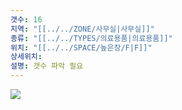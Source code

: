 ```yaml
---
갯수: 16
지역: "[[../../ZONE/사무실|사무실]]"
종류: "[[../../TYPES/의료용품|의료용품]]"
위치: "[[../../SPACE/높은장/F|F]]"
상세위치: 
설명: 갯수 파악 필요
---
```

![](http://192.168.50.22/images/240608_IMG_0217.jpg)
